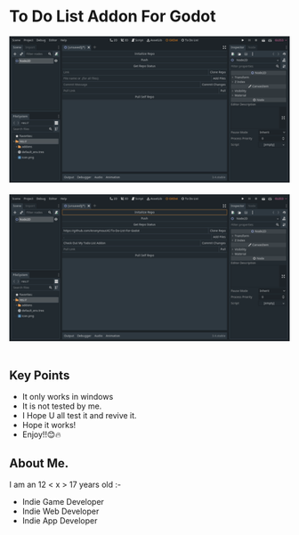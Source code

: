 <!DOCTYPE html>
<html lang="en">
<head>
    <meta charset="UTF-8">
    <meta http-equiv="X-UA-Compatible" content="IE=edge">
    <meta name="viewport" content="width=device-width, initial-scale=1.0">
</head>
<body>
    <h1>To Do List Addon For Godot</h1>
    <img src="./.github/add-2 pic-1.png" alt=""> <br><br>
    <img src="./.github/add-2 pic-2.png" alt=""> <br><br>
    <h2>Key Points</h2>
    <ul>
        <li>It only works in windows</li>
        <li>It is not tested by me.</li>
        <li>I Hope U all test it and revive it.</li>
        <li>Hope it works!</li>
        <li>Enjoy!!😊🔥</li>
    </ul>
    <h2>About Me.</h2>
    <p>I am an 12 < x > 17 years old :- </p>
    <ul>
      <li>Indie Game Developer</li>
      <li>Indie Web Developer</li>
      <li>Indie App Developer</li>
    </ul>
</body>
</html>